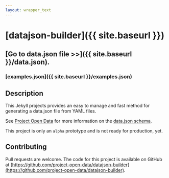 ```yaml
---
layout: wrapper_text
---
```

# [datajson-builder]({{ site.baseurl }})

## [Go to data.json file &gt;&gt;]({{ site.baseurl }}/data.json).

### [examples.json]({{ site.baseurl }}/examples.json)

## Description

This Jekyll projects provides an easy to manage and fast method for generating a data.json file from YAML files.

See [Project Open Data](https://project-open-data.cio.gov/) for more information on the [data.json schema](https://project-open-data.cio.gov/v1.1/schema/).

This project is only an `alpha` prototype and is not ready for production, yet.

## Contributing

Pull requests are welcome.  The code for this project is available on GitHub at [https://github.com/project-open-data/datajson-builder](https://github.com/project-open-data/datajson-builder).
